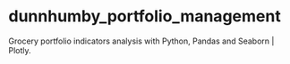 # dunnhumby_portfolio_management
Grocery portfolio indicators analysis with Python, Pandas and Seaborn | Plotly.
